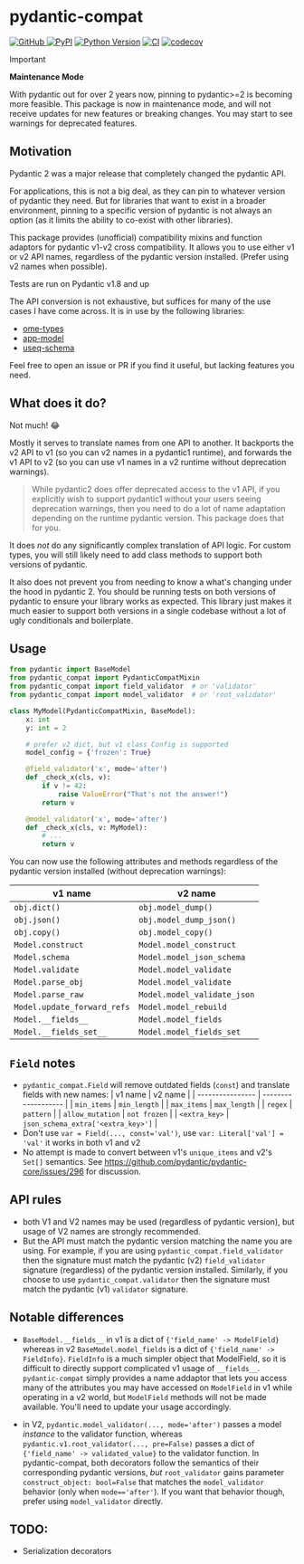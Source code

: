 # pydantic-compat

[![GitHub](https://img.shields.io/github/license/pyapp-kit/pydantic-compat)
](https://github.com/pyapp-kit/pydantic-compat/raw/main/LICENSE)
[![PyPI](https://img.shields.io/pypi/v/pydantic-compat.svg?color=green)](https://pypi.org/project/pydantic-compat)
[![Python Version](https://img.shields.io/pypi/pyversions/pydantic-compat.svg?color=green)](https://python.org)
[![CI](https://github.com/pyapp-kit/pydantic-compat/actions/workflows/ci.yml/badge.svg)](https://github.com/pyapp-kit/pydantic-compat/actions/workflows/ci.yml)
[![codecov](https://codecov.io/gh/pyapp-kit/pydantic-compat/branch/main/graph/badge.svg)](https://codecov.io/gh/pyapp-kit/pydantic-compat)

> [!IMPORTANT]
>
> **Maintenance Mode**
> 
> With pydantic out for over 2 years now, pinning to pydantic>=2 is
> becoming more feasible.  This package is now in maintenance mode, and will
> not receive updates for new features or breaking changes.  You may
> start to see warnings for deprecated features.

## Motivation

Pydantic 2 was a major release that completely changed the pydantic API.

For applications, this is not a big deal, as they can pin to whatever version of
pydantic they need. But for libraries that want to exist in a broader
environment, pinning to a specific version of pydantic is not always an option
(as it limits the ability to co-exist with other libraries).

This package provides (unofficial) compatibility mixins and function adaptors for pydantic
v1-v2 cross compatibility. It allows you to use either v1 or v2 API names,
regardless of the pydantic version installed. (Prefer using v2 names when possible).

Tests are run on Pydantic v1.8 and up

The API conversion is not exhaustive, but suffices for many of the use cases
I have come across. It is in use by the following libraries:

- [ome-types](https://github.com/tlambert03/ome-types)
- [app-model](https://github.com/pyapp-kit/app-model)
- [useq-schema](https://github.com/pymmcore-plus/useq-schema)

Feel free to open an issue or PR if you find it useful, but lacking features
you need.

## What does it do?

Not much! :joy:

Mostly it serves to translate names from one API to another. It backports
the v2 API to v1 (so you can v2 names in a pydantic1 runtime),
and forwards the v1 API to v2 (so you can use v1 names in a v2 runtime
without deprecation warnings).

> While pydantic2 does offer deprecated access to the v1 API, if you explicitly
> wish to support pydantic1 without your users seeing deprecation warnings,
> then you need to do a lot of name adaptation depending on the runtime
> pydantic version. This package does that for you.

It does _not_ do any significantly complex translation of API logic.
For custom types, you will still likely need to add class methods to
support both versions of pydantic.

It also does not prevent you from needing to know a what's changing
under the hood in pydantic 2. You should be running tests on both
versions of pydantic to ensure your library works as expected. This
library just makes it much easier to support both versions in a single
codebase without a lot of ugly conditionals and boilerplate.

## Usage

```py
from pydantic import BaseModel
from pydantic_compat import PydanticCompatMixin
from pydantic_compat import field_validator  # or 'validator'
from pydantic_compat import model_validator  # or 'root_validator'

class MyModel(PydanticCompatMixin, BaseModel):
    x: int
    y: int = 2

    # prefer v2 dict, but v1 class Config is supported
    model_config = {'frozen': True}

    @field_validator('x', mode='after')
    def _check_x(cls, v):
        if v != 42:
            raise ValueError("That's not the answer!")
        return v

    @model_validator('x', mode='after')
    def _check_x(cls, v: MyModel):
        # ...
        return v
```

You can now use the following attributes and methods regardless of the
pydantic version installed (without deprecation warnings):

| v1 name                     | v2 name                     |
| --------------------------- | --------------------------- |
| `obj.dict()`                | `obj.model_dump()`          |
| `obj.json()`                | `obj.model_dump_json()`     |
| `obj.copy()`                | `obj.model_copy()`          |
| `Model.construct`           | `Model.model_construct`     |
| `Model.schema`              | `Model.model_json_schema`   |
| `Model.validate`            | `Model.model_validate`      |
| `Model.parse_obj`           | `Model.model_validate`      |
| `Model.parse_raw`           | `Model.model_validate_json` |
| `Model.update_forward_refs` | `Model.model_rebuild`       |
| `Model.__fields__`          | `Model.model_fields`        |
| `Model.__fields_set__`      | `Model.model_fields_set`    |


## `Field` notes

- `pydantic_compat.Field` will remove outdated fields (`const`) and translate
  fields with new names:
  | v1 name          | v2 name             |
  | ---------------- | ------------------- |
  | `min_items`      | `min_length`        |
  | `max_items`      | `max_length`        |
  | `regex`          | `pattern`           |
  | `allow_mutation` | `not frozen`        |
  | `<extra_key>`       | `json_schema_extra['<extra_key>']` |
- Don't use `var = Field(..., const='val')`, use `var: Literal['val'] = 'val'`
  it works in both v1 and v2
- No attempt is made to convert between v1's `unique_items` and v2's `Set[]`
  semantics. See <https://github.com/pydantic/pydantic-core/issues/296> for
  discussion.

## API rules

- both V1 and V2 names may be used (regardless of pydantic version), but
  usage of V2 names are strongly recommended.
- But the API must match the pydantic version matching the name you are using.
  For example, if you are using `pydantic_compat.field_validator` then the
  signature must match the pydantic (v2) `field_validator` signature (regardless)
  of the pydantic version installed. Similarly, if you choose to use
  `pydantic_compat.validator` then the signature must match the pydantic
  (v1) `validator` signature.

## Notable differences

- `BaseModel.__fields__` in v1 is a dict of `{'field_name' -> ModelField}`
  whereas in v2 `BaseModel.model_fields` is a dict of `{'field_name' ->
FieldInfo}`. `FieldInfo` is a much simpler object that ModelField, so it is
  difficult to directly support complicated v1 usage of `__fields__`.
  `pydantic-compat` simply provides a name addaptor that lets you access many of
  the attributes you may have accessed on `ModelField` in v1 while operating in
  a v2 world, but `ModelField` methods will not be made available. You'll need
  to update your usage accordingly.

- in V2, `pydantic.model_validator(..., mode='after')` passes a model _instance_
  to the validator function, whereas `pydantic.v1.root_validator(...,
pre=False)` passes a dict of `{'field_name' -> validated_value}` to the
  validator function. In pydantic-compat, both decorators follow the semantics
  of their corresponding pydantic versions, _but_ `root_validator` gains
  parameter `construct_object: bool=False` that matches the `model_validator`
  behavior (only when `mode=='after'`). If you want that behavior though, prefer
  using `model_validator` directly.

## TODO:

- Serialization decorators
